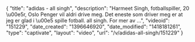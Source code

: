 {
    "title": "adidas - all singh",
    "description": "Harmeet Singh, fotballspiller, 20 \u00e5r, Oslo Penger vil aldri drive meg. Det eneste som driver meg er at jeg er glad i \u00e5 spille fotball. all singh. For mer av ...",
    "videoid": "151229",
    "date_created": "1396646920",
    "date_modified": "1418181261",
    "type": "captivate",
    "layout": "video",
    "url": "\/v\/adidas-all-singh\/151229"
}